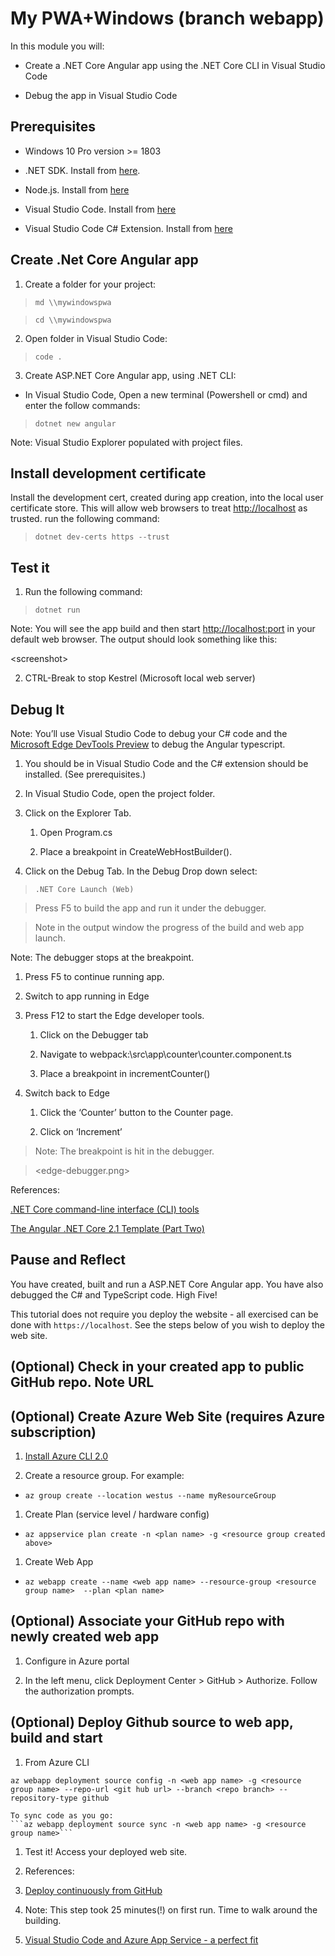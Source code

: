 My PWA+Windows (branch webapp)
==============================

In this module you will:

-   Create a .NET Core Angular app using the .NET Core CLI in Visual Studio Code

-   Debug the app in Visual Studio Code

Prerequisites
-------------

-   Windows 10 Pro version \>= 1803

-   .NET SDK. Install from
    [here](https://www.microsoft.com/net/learn/dotnet/hello-world-tutorial).
    
-   Node.js. Install from
    [here](https://nodejs.org/)
    
-   Visual Studio Code. Install from
    [here](https://code.visualstudio.com)
    
-   Visual Studio Code C# Extension. Install from
    [here](https://marketplace.visualstudio.com/items?itemName=ms-vscode.csharp)

Create .Net Core Angular app
----------------------------

1.  Create a folder for your project:

>   `md \\mywindowspwa`

>   `cd \\mywindowspwa`

2. Open folder in Visual Studio Code:

>   `code .`

3.  Create ASP.NET Core Angular app, using .NET CLI:

-   In Visual Studio Code, Open a new terminal (Powershell or cmd) and enter the follow commands:

>   `dotnet new angular`

Note: Visual Studio Explorer populated with project files.

Install development certificate
-------------------------------

Install the development cert, created during app creation, into the local user
certificate store. This will allow web browsers to treat <http://localhost> as
trusted. run the following command:

>   `dotnet dev-certs https --trust`

Test it 
--------

1. Run the following command:

>   `dotnet run`

Note: You will see the app build and then start <http://localhost:port> in your
default web browser. The output should look something like this:

\<screenshot\>

2.  CTRL-Break to stop Kestrel (Microsoft local web server)

Debug It
--------

Note: You’ll use Visual Studio Code to debug your C\# code and the [Microsoft
Edge DevTools
Preview](https://www.microsoft.com/en-us/p/microsoft-edge-devtools-preview/9mzbfrmz0mnj#activetab=pivot:overviewtab)
to debug the Angular typescript.

1.  You should be in Visual Studio Code and the C# extension should be installed. (See prerequisites.)

2.  In Visual Studio Code, open the project folder.

3.  Click on the Explorer Tab.

    1.  Open Program.cs

    2.  Place a breakpoint in CreateWebHostBuilder().

4.  Click on the Debug Tab. In the Debug Drop down select:

>   `.NET Core Launch (Web)`

>   Press F5 to build the app and run it under the debugger.

>   Note in the output window the progress of the build and web app launch.

Note: The debugger stops at the breakpoint.

1.  Press F5 to continue running app.

2.  Switch to app running in Edge

3.  Press F12 to start the Edge developer tools.

    1.  Click on the Debugger tab

    2.  Navigate to webpack:\\src\\app\\counter\\counter.component.ts

    3.  Place a breakpoint in incrementCounter()

4.  Switch back to Edge

    1.  Click the ‘Counter’ button to the Counter page.

    2.  Click on ‘Increment’

>   Note: The breakpoint is hit in the debugger.

>   \<edge-debugger.png\>

References:

[.NET Core command-line interface (CLI)
tools](https://docs.microsoft.com/en-us/dotnet/core/tools/?tabs=netcore2x)

[The Angular .NET Core 2.1 Template (Part
Two)](https://blog.jeremylikness.com/the-angular-net-core-2-1-template-part-two-d4db52550764)

Pause and Reflect
-----------------

You have created, built and run a ASP.NET Core Angular app. You have also
debugged the C\# and TypeScript code. High Five!

This tutorial does not require you deploy the website - all exercised can be done with `https://localhost`. See the steps below of you wish to deploy the web site.

(Optional) Check in your created app to public GitHub repo. Note URL
--------------------------------------------------------------------

(Optional) Create Azure Web Site (requires Azure subscription)
--------------------------------------------------------------

1.  [Install Azure CLI
    2.0](https://docs.microsoft.com/en-us/cli/azure/install-azure-cli)

2.  Create a resource group. For example:

-   `az group create --location westus --name myResourceGroup`

1.  Create Plan (service level / hardware config)

-   `az appservice plan create -n <plan name> -g <resource group created above>`

1.  Create Web App

-   `az webapp create --name <web app name> --resource-group <resource group
    name>  --plan <plan name>`

(Optional) Associate your GitHub repo with newly created web app
----------------------------------------------------------------

1.  Configure in Azure portal

2.  In the left menu, click Deployment Center \> GitHub \> Authorize. Follow the
    authorization prompts.

(Optional) Deploy Github source to web app, build and start
-----------------------------------------------------------

1.  From Azure CLI

`az webapp deployment source config -n <web app name> -g <resource group name>
--repo-url <git hub url> --branch <repo branch> --repository-type github`

~~~~~~~~~~~~~~~~~~~~~~~~~~~~~~~~~~~~~~~~~~~~~~~~~~~~~~~~~~~~~~~~~~~~~~~~~~~~~~~~
To sync code as you go:
```az webapp deployment source sync -n <web app name> -g <resource group name>```
~~~~~~~~~~~~~~~~~~~~~~~~~~~~~~~~~~~~~~~~~~~~~~~~~~~~~~~~~~~~~~~~~~~~~~~~~~~~~~~~

1.  Test it! Access your deployed web site.

2.  References:

3.  [Deploy continuously from
    GitHub](https://docs.microsoft.com/en-us/azure/app-service/app-service-continuous-deployment)

4.  Note: This step took 25 minutes(!) on first run. Time to walk around the
    building.

5.  [Visual Studio Code and Azure App Service - a perfect
    fit](https://azure.microsoft.com/en-us/blog/visual-studio-code-and-azure-app-service-a-perfect-fit/)
